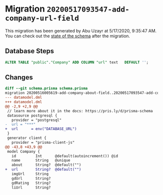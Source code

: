 # Migration `20200517093547-add-company-url-field`

This migration has been generated by Abu Uzayr at 5/17/2020, 9:35:47 AM.
You can check out the [state of the schema](./schema.prisma) after the migration.

## Database Steps

```sql
ALTER TABLE "public"."Company" ADD COLUMN "url" text   DEFAULT '';
```

## Changes

```diff
diff --git schema.prisma schema.prisma
migration 20200516005619-add-company-about-field..20200517093547-add-company-url-field
--- datamodel.dml
+++ datamodel.dml
@@ -2,9 +2,9 @@
 // learn more about it in the docs: https://pris.ly/d/prisma-schema
 datasource postgresql {
   provider = "postgresql"
-  url = "***"
+  url      = env("DATABASE_URL")
 }
 generator client {
   provider = "prisma-client-js"
@@ -43,8 +43,9 @@
 model Company {
   id         Int      @default(autoincrement()) @id
   name       String   @unique
   about      String?  @default("")
+  url        String?  @default("")
   imgUrl     String
   gdUrl      String?
   gdRating   String?
   liUrl      String?
```
